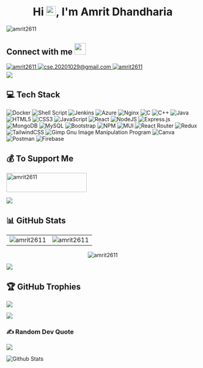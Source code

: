 <!-- [![MasterHead](https://repository-images.githubusercontent.com/588181932/e36ec678-7984-4cdd-8e4c-a3932772ff8e)](https://www.linkedin.com/in/amrit2611/) -->
<h1 align="center">Hi <img src="https://media.giphy.com/media/hvRJCLFzcasrR4ia7z/giphy.gif" width="25px">, I'm Amrit Dhandharia</h1>

<p align="left"> <img src="https://komarev.com/ghpvc/?username=amrit2611&label=Profile%20views&color=0e75b6&style=flat" alt="amrit2611" /> </p>



<h2> Connect with me <img src="https://raw.githubusercontent.com/ShahriarShafin/ShahriarShafin/main/Assets/handshake.gif" height="30px"></h2>

<div align="left">
<!-- [![LinkedIn](https://img.shields.io/badge/LinkedIn-%230077B5.svg?logo=linkedin&logoColor=white&style=for-the-badge)](https://linkedin.com/in//in/amrit2611) 
<a href="mailto:omgawandeofficial9834899149@gmail.com" target="_blank"> -->
<a href="https://www.linkedin.com/in/amrit2611/" target="_blank">
<img src=https://img.shields.io/badge/linkedin-%231E77B5.svg?&style=for-the-badge&logo=linkedin&logoColor=white alt=amrit2611 linkedin style="margin-bottom: 5px;" />
</a>
<a href="mailto:cse.20201029@gmail.com" target="_blank">
<img src="https://img.shields.io/badge/Gmail-D14836?style=for-the-badge&logo=gmail&logoColor=white" alt=cse.20201029@gmail.com mail style="margin-bottom: 5px;" />
</a>
<a href="https://twitter.com/amrit2611" target="_blank">
<img src=https://img.shields.io/badge/twitter-%2300acee.svg?&style=for-the-badge&logo=twitter&logoColor=white alt=amrit2611 twitter style="margin-bottom: 5px;" />
</a>
<!-- [![Twitter](https://img.shields.io/badge/Twitter-%231DA1F2.svg?logo=Twitter&logoColor=white&style=for-the-badge)](https://twitter.com/amrit2611)  -->
</div>




<img src="https://user-images.githubusercontent.com/73097560/115834477-dbab4500-a447-11eb-908a-139a6edaec5c.gif">
<!-- <img align="right" alt="Coding" width="400" src="https://media4.giphy.com/media/v1.Y2lkPTc5MGI3NjExYWIyZjFjMDc5NzIzYWQ5MzgyNTQ1MjFiNGRjZDg1ZDgyNzI2MTAzYSZjdD1n/qgQUggAC3Pfv687qPC/giphy.gif"> -->




<!-- - 🌱 I’m currently learning **MongoDB, ExpressJS and Python**

- 👨‍💻 All of my projects are available @ [GitHub](https://github.com/amrit2611)

- 💬 Ask me about **ReactJS**

- 📫 How to reach me **cse.20201029@gmail.com**

- ⚡ Fun fact **I am funny. Probably.**
 -->

## 💻 Tech Stack
![Docker](https://img.shields.io/badge/docker-%230db7ed.svg?style=for-the-badge&logo=docker&logoColor=black)
![Shell Script](https://img.shields.io/badge/shell_script-%23121011.svg?style=for-the-badge&logo=gnu-bash&logoColor=white)
![Jenkins](https://img.shields.io/badge/jenkins-%232C5263.svg?style=for-the-badge&logo=jenkins&logoColor=white) 
![Azure](https://img.shields.io/badge/azure-%230072C6.svg?style=for-the-badge&logo=azure-devops&logoColor=white)
![Nginx](https://img.shields.io/badge/nginx-%23009639.svg?style=for-the-badge&logo=nginx&logoColor=white)
![C](https://img.shields.io/badge/c-%2300599C.svg?style=for-the-badge&logo=c&logoColor=white) 
![C++](https://img.shields.io/badge/c++-%2300599C.svg?style=for-the-badge&logo=c%2B%2B&logoColor=white) ![Java](https://img.shields.io/badge/java-%23ED8B00.svg?style=for-the-badge&logo=java&logoColor=white) ![HTML5](https://img.shields.io/badge/html5-%23E34F26.svg?style=for-the-badge&logo=html5&logoColor=white) ![CSS3](https://img.shields.io/badge/css3-%231572B6.svg?style=for-the-badge&logo=css3&logoColor=white) ![JavaScript](https://img.shields.io/badge/javascript-%23323330.svg?style=for-the-badge&logo=javascript&logoColor=%23F7DF1E) ![React](https://img.shields.io/badge/react-%2320232a.svg?style=for-the-badge&logo=react&logoColor=%2361DAFB) ![NodeJS](https://img.shields.io/badge/node.js-6DA55F?style=for-the-badge&logo=node.js&logoColor=white) ![Express.js](https://img.shields.io/badge/express.js-%23404d59.svg?style=for-the-badge&logo=express&logoColor=%2361DAFB) ![MongoDB](https://img.shields.io/badge/MongoDB-%234ea94b.svg?style=for-the-badge&logo=mongodb&logoColor=white) ![MySQL](https://img.shields.io/badge/mysql-%2300f.svg?style=for-the-badge&logo=mysql&logoColor=white) ![Bootstrap](https://img.shields.io/badge/bootstrap-%23563D7C.svg?style=for-the-badge&logo=bootstrap&logoColor=white) ![NPM](https://img.shields.io/badge/NPM-%23000000.svg?style=for-the-badge&logo=npm&logoColor=white) ![MUI](https://img.shields.io/badge/MUI-%230081CB.svg?style=for-the-badge&logo=material-ui&logoColor=white) ![React Router](https://img.shields.io/badge/React_Router-CA4245?style=for-the-badge&logo=react-router&logoColor=white) ![Redux](https://img.shields.io/badge/redux-%23593d88.svg?style=for-the-badge&logo=redux&logoColor=white) ![TailwindCSS](https://img.shields.io/badge/tailwindcss-%2338B2AC.svg?style=for-the-badge&logo=tailwind-css&logoColor=white) ![Gimp Gnu Image Manipulation Program](https://img.shields.io/badge/Gimp-657D8B?style=for-the-badge&logo=gimp&logoColor=FFFFFF) ![Canva](https://img.shields.io/badge/Canva-%2300C4CC.svg?style=for-the-badge&logo=Canva&logoColor=white) ![Postman](https://img.shields.io/badge/Postman-FF6C37?style=for-the-badge&logo=postman&logoColor=white) ![Firebase](https://img.shields.io/badge/firebase-%23039BE5.svg?style=for-the-badge&logo=firebase)

<h2 align="left">💰 To Support Me</h2>
<p align="left"><a href="https://www.buymeacoffee.com/amrit2611"> <img align="center" src="https://cdn.buymeacoffee.com/buttons/v2/default-yellow.png" height="50" width="210" alt="amrit2611" /></a></p>

<img src="https://user-images.githubusercontent.com/73097560/115834477-dbab4500-a447-11eb-908a-139a6edaec5c.gif">

## 📊 GitHub Stats
<!-- ![](https://github-readme-streak-stats.herokuapp.com/?user=amrit2611&theme=highcontrast&hide_border=true)<br/><br>
![](https://github-readme-stats.vercel.app/api?username=amrit2611&theme=highcontrast&hide_border=true&include_all_commits=false&count_private=true)<br/> -->

<table>
  <tr>
   <td><img align="center" src="https://github-readme-streak-stats.herokuapp.com/?user=amrit2611&theme=highcontrast&hide_border=true" alt="amrit2611" /></td> 
   <td><img src="https://github-readme-stats.vercel.app/api?username=amrit2611&theme=highcontrast&hide_border=true&include_all_commits=false&count_private=true" alt="amrit2611" /></td>
  </tr>
</table>

<div align="center">
<p><img src="https://github-readme-stats.vercel.app/api/top-langs?username=amrit2611&show_icons=true&theme=highcontrast&hide_border=true&locale=en&layout=compact&include_all_commits=true&count_private==true" alt="amrit2611" /></p>
  </div>

<img src="https://user-images.githubusercontent.com/73097560/115834477-dbab4500-a447-11eb-908a-139a6edaec5c.gif">



<!-- ![](https://github-readme-stats.vercel.app/api/top-langs/?username=amrit2611&theme=highcontrast&hide_border=true&include_all_commits=false&count_private=false&layout=compact) -->


## 🏆 GitHub Trophies
![](https://github-profile-trophy.vercel.app/?username=amrit2611&theme=radical&no-frame=true&no-bg=true&margin-w=4)

<img src="https://user-images.githubusercontent.com/73097560/115834477-dbab4500-a447-11eb-908a-139a6edaec5c.gif">

### ✍️ Random Dev Quote
![](https://quotes-github-readme.vercel.app/api?type=horizontal&theme=radical)


<img src="https://raw.githubusercontent.com/bornmay/bornmay/Update/svg/Bottom.svg" alt="Github Stats" />
